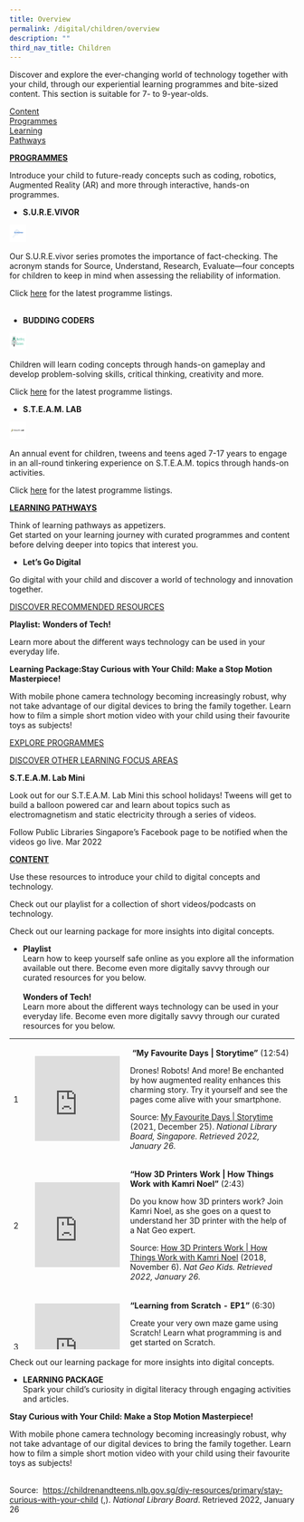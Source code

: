 ```yaml
---
title: Overview
permalink: /digital/children/overview
description: ""
third_nav_title: Children
---
```

Discover and explore the ever-changing world of technology together with your child, through our experiential learning programmes and bite-sized content. This section is suitable for 7- to 9-year-olds.

<div class="row is-multiline">
  <div class="col is-one-third">
    <div class="clickbox is-sky-indigo">
      <a href="/digital/children/content">
        <span>Content</span>
      </a>
    </div>
  </div>
  <div class="col is-one-third">
    <div class="clickbox is-sky-indigo">
      <a href="/digital/children/programmes">
        <span>Programmes</span>
      </a>
    </div>
  </div>
  <div class="col is-one-third">
    <div class="clickbox is-sky-indigo">
      <a href="/digital/children/learning-pathways">
        <span>Learning<br>Pathways</span>
      </a>
    </div>
  </div>
</div>
<p><strong><u>PROGRAMMES</u></strong></p>
<p>Introduce your child to future-ready concepts such as coding, robotics, Augmented Reality (AR) and more through interactive, hands-on programmes.</p>
<ul><li><strong>S.U.R.E.VIVOR</strong></li></ul>
<img height="30" width="30" src="/images/digital/SUREvivor.jpg">
<p>Our S.U.R.E.vivor series promotes the importance of fact-checking. The acronym stands for Source, Understand, Research, Evaluate—four concepts for children to keep in mind when assessing the reliability of information.&nbsp;</p>
<p>Click <u>here</u> for the latest programme listings.<br><br></p>
<ul><li><strong>BUDDING CODERS</strong></li></ul>
<img height="30" width="30" src="/images/digital/Digital-Prog-Children-01b.png">
<p>Children will learn coding concepts through hands-on gameplay and develop problem-solving skills, critical thinking, creativity and more.</p><p>Click <u>here</u> for the latest programme listings.</p>
<ul><li><strong>S.T.E.A.M. LAB</strong></li></ul>
<img height="30" width="30" src="images/digital/steamlab.jpg">
<p>An annual event for children, tweens and teens aged 7-17 years to engage in an all-round tinkering experience on S.T.E.A.M. topics through hands-on activities.</p>
<p>Click <u>here</u> for the latest programme listings.</p>
<p><strong><u>LEARNING PATHWAYS</u></strong></p>
<p>Think of learning pathways as appetizers. <br>Get started on your learning journey with curated programmes and content before delving deeper into topics that interest you.</p>
<ul><li><strong>Let’s Go Digital</strong></li></ul>
<p>Go digital with your child and discover a world of technology and innovation together.</p><p><u>DISCOVER RECOMMENDED RESOURCES</u></p>
<p><strong>Playlist:</strong> <strong>Wonders of Tech!</strong></p><p>Learn more about the different ways technology can be used in your everyday life.</p><p><strong>Learning Package:Stay Curious with Your Child: Make a Stop Motion Masterpiece!</strong></p>
<p>With mobile phone camera technology becoming increasingly robust, why not take advantage of our digital devices to bring the family together. Learn how to film a simple short motion video with your child using their favourite toys as subjects!</p>
<p><u>EXPLORE PROGRAMMES</u></p>
<p><u>DISCOVER OTHER LEARNING FOCUS AREAS</u></p>
<p><strong>S.T.E.A.M. Lab Mini </strong></p><p>Look out for our S.T.E.A.M. Lab Mini this school holidays! Tweens will get to build a balloon powered car and learn about topics such as electromagnetism and static electricity through a series of videos.</p>
<p>Follow Public Libraries Singapore’s Facebook page to be notified when the videos go live. Mar 2022</p>
<p><strong><u>CONTENT</u></strong></p><p>Use these resources to introduce your child to digital concepts and technology.</p><p>Check out our playlist for a collection of short videos/podcasts on technology.</p><p>Check out our learning package for more insights into digital concepts.</p><ul><li><strong>Playlist<br></strong>Learn how to keep yourself safe online as you explore all the information available out there. Become even more digitally savvy through our curated resources for you below.<br><br><strong>Wonders of Tech!<br></strong>Learn more about the different ways technology can be used in your everyday life. Become even more digitally savvy through our curated resources for you below.</li></ul>
<table style="height: 549px;" width="602">
<tbody>
<tr style="height: 183px;">
<td style="height: 183px; width: 32.75px;">
<p>1</p>
</td>
<td style="height: 183px; width: 156px;"><iframe width="150" height="150" src="https://www.youtube.com/embed/tGFfZ8kVuMs" title="YouTube video player" frameborder="0" allow="accelerometer; autoplay; clipboard-write; encrypted-media; gyroscope; picture-in-picture" allowfullscreen></iframe></td>
<td style="height: 183px; width: 391.25px;">
<p>&nbsp;<strong>&ldquo;My Favourite Days | Storytime&rdquo; </strong>(12:54)</p>
<p>Drones! Robots! And more! Be enchanted by how augmented reality enhances this charming story. Try it yourself and see the pages come alive with your smartphone.</p>
<p>Source: <a href="https://youtu.be/tGFfZ8kVuMs">My Favourite Days | Storytime</a> (2021, December 25). <em>National Library Board, Singapore. Retrieved 2022, January 26.</em></p>
</td>
</tr>
<tr style="height: 201px;">
<td style="height: 201px; width: 32.75px;">
<p>2</p>
</td>
<td style="height: 201px; width: 156px;"><iframe width="150" height="150" src="https://www.youtube.com/embed/HlvK6DLwCz4" title="YouTube video player" frameborder="0" allow="accelerometer; autoplay; clipboard-write; encrypted-media; gyroscope; picture-in-picture" allowfullscreen></iframe></td>
<td style="height: 201px; width: 391.25px;">
<p><strong>&ldquo;How 3D Printers Work | How Things Work with Kamri Noel&rdquo; </strong>(2:43)</p>
<p>Do you know how 3D printers work? Join Kamri Noel, as she goes on a quest to understand her 3D printer with the help of a Nat Geo expert.</p>
<p>Source: <a href="https://youtu.be/HlvK6DLwCz4">How 3D Printers Work | How Things Work with Kamri Noel</a> (2018, November 6). <em>Nat Geo Kids. Retrieved 2022, January 26.</em></p>
</td>
</tr>
<tr style="height: 165px;">
<td style="height: 165px; width: 32.75px;">
<p>3</p>
</td>
<td style="height: 165px; width: 156px;"><iframe width="150" height="150" src="https://www.youtube.com/embed/MfkeAoVo4Vo" title="YouTube video player" frameborder="0" allow="accelerometer; autoplay; clipboard-write; encrypted-media; gyroscope; picture-in-picture" allowfullscreen></iframe></td>
<td style="height: 165px; width: 391.25px;">
<p><strong>&ldquo;Learning from Scratch - EP1&rdquo; </strong>(6:30)</p>
<p>Create your very own maze game using Scratch! Learn what programming is and get started on Scratch.</p>
<p>Source: <a href="https://youtu.be/MfkeAoVo4Vo">Learning From Scratch - EP1</a> (2020, December 23). <em>Government Technology Agency of Singapore. Retrieved 2022, January 26.</em></p>
</td>
</tr>
</tbody>
</table>
<p>Check out our learning package for more insights into digital concepts.</p><ul><li><strong>LEARNING PACKAGE </strong><br>Spark your child’s curiosity in digital literacy through engaging activities and articles.</li></ul>
<p><strong>Stay Curious with Your Child: Make a Stop Motion Masterpiece!</strong></p><p>With mobile phone camera technology becoming increasingly robust, why not take advantage of our digital devices to bring the family together. Learn how to film a simple short motion video with your child using their favourite toys as subjects!</p><p><br>Source: &nbsp;<a href="https://childrenandteens.nlb.gov.sg/diy-resources/primary/stay-curious-with-your-child">https://childrenandteens.nlb.gov.sg/diy-resources/primary/stay-curious-with-your-child</a> (,). <em>National Library Board</em>. Retrieved 2022, January 26</p>